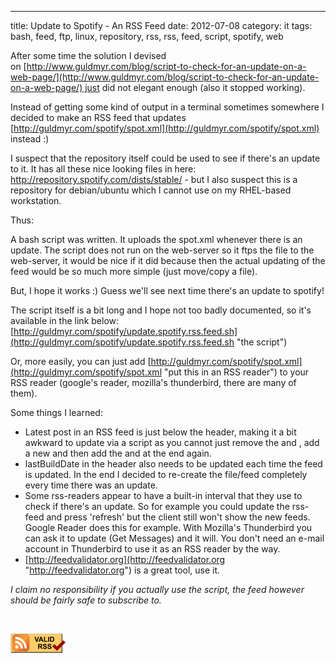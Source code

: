 ---
title: Update to Spotify - An RSS Feed
date: 2012-07-08
category: it
tags: bash, feed, ftp, linux, repository, rss, rss, feed, script, spotify, web

After some time the solution I devised on [http://www.guldmyr.com/blog/script-to-check-for-an-update-on-a-web-page/](http://www.guldmyr.com/blog/script-to-check-for-an-update-on-a-web-page/) just did not elegant enough (also it stopped working).

Instead of getting some kind of output in a terminal sometimes somewhere I decided to make an RSS feed that updates [http://guldmyr.com/spotify/spot.xml](http://guldmyr.com/spotify/spot.xml) instead :)

I suspect that the repository itself could be used to see if there's an update to it. It has all these nice looking files in here: http://repository.spotify.com/dists/stable/ - but I also suspect this is a repository for debian/ubuntu which I cannot use on my RHEL-based workstation.

Thus:

A bash script was written. It uploads the spot.xml whenever there is an update. The script does not run on the web-server so it ftps the file to the web-server, it would be nice if it did because then the actual updating of the feed would be so much more simple (just move/copy a file).

But, I hope it works :) Guess we'll see next time there's an update to spotify!

The script itself is a bit long and I hope not too badly documented, so it's available in the link below: [http://guldmyr.com/spotify/update.spotify.rss.feed.sh](http://guldmyr.com/spotify/update.spotify.rss.feed.sh "the script")

Or, more easily, you can just add [http://guldmyr.com/spotify/spot.xml](http://guldmyr.com/spotify/spot.xml "put this in an RSS reader") to your RSS reader (google's reader, mozilla's thunderbird, there are many of them).

Some things I learned:

- Latest post in an RSS feed is just below the header, making it a bit awkward to update via a script as you cannot just remove the </channel> and </rss>, add a new <item></item> and then add the </channel> and </rss> at the end again.
- lastBuildDate in the header also needs to be updated each time the feed is updated. In the end I decided to re-create the file/feed completely every time there was an update.
- Some rss-readers appear to have a built-in interval that they use to check if there's an update. So for example you could update the rss-feed and press 'refresh' but the client still won't show the new feeds. Google Reader does this for example. With Mozilla's Thunderbird you can ask it to update (Get Messages) and it will. You don't need an e-mail account in Thunderbird to use it as an RSS reader by the way.
- [http://feedvalidator.org](http://feedvalidator.org "http://feedvalidator.org") is a great tool, use it.

_I claim no responsibility if you actually use the script, the feed however should be fairly safe to subscribe to._

 

[![[Valid RSS]](images/valid-rss-rogers.png "Validate my RSS feed")](http://feedvalidator.org/check.cgi?url=http%3A//guldmyr.com/spotify/spot.xml)
